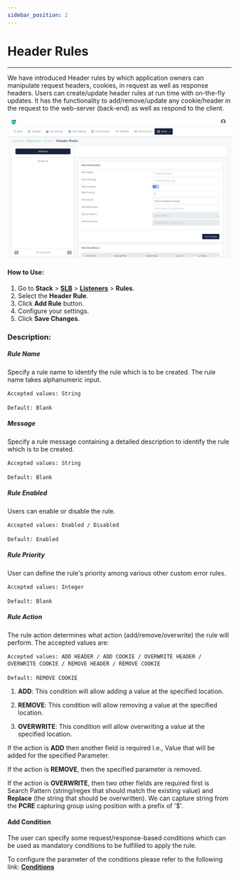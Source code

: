 ```yaml
---
sidebar_position: 2
---
```


# Header Rules

---

We have introduced Header rules by which application owners can manipulate request headers, cookies, in request as well as response headers. Users can create/update header rules at run time with on-the-fly updates. It has the functionality to add/remove/update any cookie/header in the request to the web-server (back-end) as well as respond to the client.

![headerrules](/img/adc/v8/docs/header_rule_1.png)

#### How to Use:

1. Go to **Stack** > [**SLB**](/enterprise/adc) > [**Listeners**](../listeners.md) > **Rules**.
2. Select the **Header Rule**.
3. Click **Add Rule** button.
4. Configure your settings. 
5. Click **Save Changes**.

### Description:

##### **Rule Name**

Specify a rule name to identify the rule which is to be created. The rule name takes alphanumeric input.

    Accepted values: String

    Default: Blank  

##### **Message**

Specify a rule message containing a detailed description to identify the rule which is to be created.

    Accepted values: String

    Default: Blank  

##### **Rule Enabled**

Users can enable or disable the rule.

    Accepted values: Enabled / Disabled

    Default: Enabled    

##### **Rule Priority**

User can define the rule's priority among various other custom error rules.

    Accepted values: Integer

    Default: Blank  

##### **Rule Action**

The rule action determines what action (add/remove/overwrite) the rule will perform. The accepted values are:

    Accepted values: ADD HEADER / ADD COOKIE / OVERWRITE HEADER / OVERWRITE COOKIE / REMOVE HEADER / REMOVE COOKIE

    Default: REMOVE COOKIE 

1) **ADD**: This condition will allow adding a value at the specified location.

2) **REMOVE**: This condition will allow removing a value at the specified location.

3) **OVERWRITE**: This condition will allow overwriting a value at the specified location.

If the action is **ADD** then another field is required I.e., Value that will be added for the specified Parameter.

If the action is **REMOVE**, then the specified parameter is removed.

If the action is **OVERWRITE**, then two other fields are required first is Search Pattern (string/regex that should match the existing value) and **Replace** (the string that should be overwritten). We can capture string from the **PCRE** capturing group using position with a prefix of '$'.

#### Add Condition
The user can specify some request/response-based conditions which can be used as mandatory conditions to be fulfilled to apply the rule.

To configure the parameter of the conditions please refer to the following link: [**Conditions**](/v8/enterprise/adc/listeners/rules/conditions)